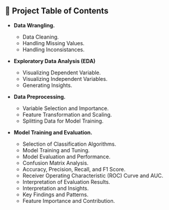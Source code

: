 
<h2>📝 Project Table of Contents</h2>

* **Data Wrangling.**
    * Data Cleaning.
    * Handling Missing Values.
    * Handling Inconsistances.
  
    
* **Exploratory Data Analysis (EDA)**
    * Visualizing Dependent Variable.
    * Visualizing Independent Variables.
    * Generating Insights.
    
    
* **Data Preprocessing.**
    * Variable Selection and Importance.
    * Feature Transformation and Scaling.
    * Splitting Data for Model Training.

    
* **Model Training and Evaluation.**
    * Selection of Classification Algorithms.
    * Model Training and Tuning.
    * Model Evaluation and Performance.
    * Confusion Matrix Analysis.
    * Accuracy, Precision, Recall, and F1 Score.
    * Receiver Operating Characteristic (ROC) Curve and AUC.
    * Interpretation of Evaluation Results.
    * Interpretation and Insights.
    * Key Findings and Patterns.
    * Feature Importance and Contribution.


